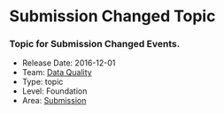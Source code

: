 # Submission Changed Topic
### Topic for Submission Changed Events.
* Release Date: 2016-12-01
* Team: [Data Quality](../teams/data-quality.md)
* Type: topic
* Level: Foundation
* Area: [Submission](../areas/submission.png)
